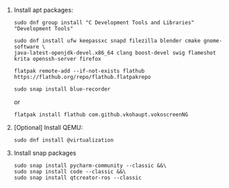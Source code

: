 1. Install apt packages:
    ```
    sudo dnf group install "C Development Tools and Libraries" "Development Tools"
    ```
    ```
    sudo dnf install ufw keepassxc snapd filezilla blender cmake gnome-software \
    java-latest-openjdk-devel.x86_64 clang boost-devel swig flameshot krita openssh-server firefox 
    ```
    ```
    flatpak remote-add --if-not-exists flathub https://flathub.org/repo/flathub.flatpakrepo
    ```
    ```
    sudo snap install blue-recorder
    ```
    or
    ```
    flatpak install flathub com.github.vkohaupt.vokoscreenNG
    ```
2. [Optional] Install QEMU:
    ```
    sudo dnf install @virtualization
    ```
3. Install snap packages
    ```
    sudo snap install pycharm-community --classic &&\
    sudo snap install code --classic &&\
    sudo snap install qtcreator-ros --classic
    ```
